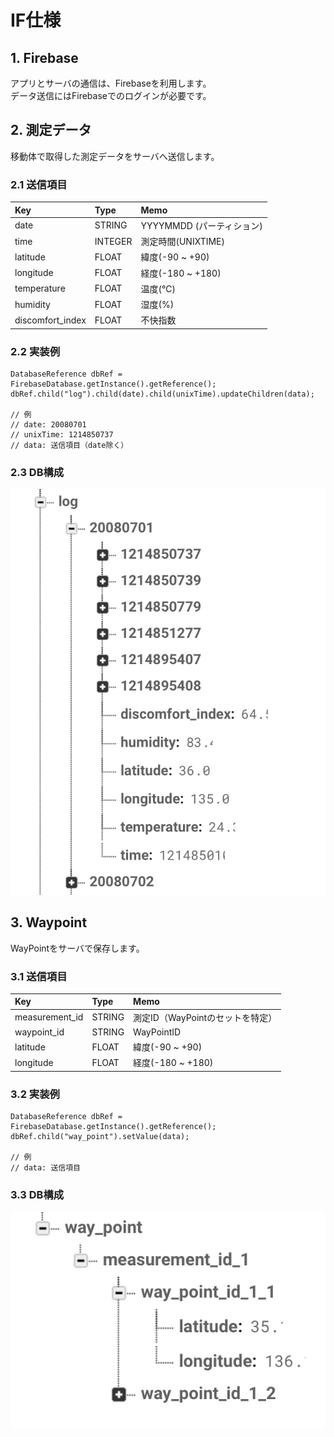 # IF仕様

## 1. Firebase
アプリとサーバの通信は、Firebaseを利用します。  
データ送信にはFirebaseでのログインが必要です。

## 2. 測定データ
移動体で取得した測定データをサーバへ送信します。

### 2.1 送信項目
| Key | Type | Memo |
|:---|:---|:---|
| date | STRING | YYYYMMDD (パーティション) |
| time | INTEGER | 測定時間(UNIXTIME) |
| latitude | FLOAT | 緯度(-90 ~ +90) |
| longitude | FLOAT | 経度(-180 ~ +180) |
| temperature | FLOAT | 温度(℃) |
| humidity | FLOAT | 湿度(%) |
| discomfort_index | FLOAT | 不快指数 |

### 2.2 実装例
```
DatabaseReference dbRef = FirebaseDatabase.getInstance().getReference();
dbRef.child("log").child(date).child(unixTime).updateChildren(data);

// 例
// date: 20080701
// unixTime: 1214850737
// data: 送信項目（date除く）
```
### 2.3 DB構成
![DB構成](../Images/log.png)

## 3. Waypoint
WayPointをサーバで保存します。

### 3.1 送信項目
| Key | Type | Memo |
|:---|:---|:---|
| measurement_id | STRING | 測定ID（WayPointのセットを特定） |
| waypoint_id | STRING | WayPointID |
| latitude | FLOAT | 緯度(-90 ~ +90) |
| longitude | FLOAT | 経度(-180 ~ +180) |


### 3.2 実装例
```
DatabaseReference dbRef = FirebaseDatabase.getInstance().getReference();
dbRef.child("way_point").setValue(data);

// 例
// data: 送信項目
```
### 3.3 DB構成
![DB構成](../Images/way_point.png)